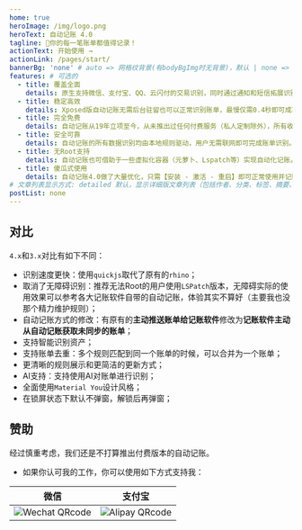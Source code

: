 ```yaml
---
home: true
heroImage: /img/logo.png
heroText: 自动记账 4.0
tagline: 🚀你的每一笔账单都值得记录！
actionText: 开始使用 →
actionLink: /pages/start/
bannerBg: 'none' # auto => 网格纹背景(有bodyBgImg时无背景)，默认 | none => 无 | '大图地址' | background: 自定义背景样式       提示：如发现文本颜色不适应你的背景时可以到palette.styl修改$bannerTextColor变量
features: # 可选的
  - title: 覆盖全面
    details: 原生支持微信、支付宝、QQ、云闪付的交易识别，同时通过通知和短信拓展识别各类银行交易信息。
  - title: 稳定高效
    details: Xposed版自动记账无需后台驻留也可以正常识别账单，最慢仅需0.4秒即可成功识别并弹出账单。
  - title: 完全免费
    details: 自动记账从19年立项至今，从未推出过任何付费服务（私人定制除外），所有收益全靠用户打赏。
  - title: 安全可靠
    details: 自动记账的所有数据识别均由本地规则驱动，用户无需联网即可完成账单识别。
  - title: 无Root支持
    details: 自动记账也可借助于一些虚拟化容器（元萝卜、Lspatch等）实现自动化记账。
  - title: 傻瓜式使用
    details: 自动记账4.0做了大量优化，只需【安装 - 激活 - 重启】即可正常使用并记账。
# 文章列表显示方式: detailed 默认，显示详细版文章列表（包括作者、分类、标签、摘要、分页等）| simple => 显示简约版文章列表（仅标题和日期）| none 不显示文章列表
postList: none
---
```


## 对比

`4.x`和`3.x`对比有如下不同：
- 识别速度更快：使用`quickjs`取代了原有的`rhino`；
- 取消了无障碍识别：推荐无法Root的用户使用`LSPatch`版本，无障碍实际的使用效果可以参考各大记账软件自带的自动记账，体验其实不算好（主要我也没那个精力维护规则）；
- 自动记账方式的修改：有原有的**主动推送账单给记账软件**修改为**记账软件主动从自动记账获取未同步的账单**；
- 支持智能识别资产；
- 支持账单去重：多个规则匹配到同一个账单的时候，可以合并为一个账单；
- 更清晰的规则展示和更简洁的更新方式；
- AI支持：支持使用AI对账单进行识别；
- 全面使用`Material You`设计风格；
- 在锁屏状态下默认不弹窗，解锁后再弹窗；

## 赞助

经过慎重考虑，我们还是不打算推出付费版本的自动记账。
- 如果你认可我的工作，你可以使用如下方式支持我：

|                             微信                             |                            支付宝                            |
| :----------------------------------------------------------: | :----------------------------------------------------------: |
| ![Wechat QRcode](https://pic.dreamn.cn/uPic/2023_04_23_00_41_49_1682181709_1682181709722_KGWAI6.jpg) | ![Alipay QRcode](https://pic.dreamn.cn/uPic/2023_04_23_00_42_02_1682181722_1682181722820_82xpxH.jpg) |
